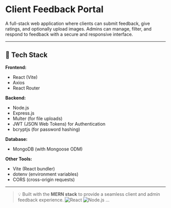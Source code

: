 # Client Feedback Portal

A full-stack web application where clients can submit feedback, give ratings, and optionally upload images. Admins can manage, filter, and respond to feedback with a secure and responsive interface.

---

## 🚀 Tech Stack

**Frontend:**

- React (Vite)
- Axios
- React Router

**Backend:**

- Node.js
- Express.js
- Multer (for file uploads)
- JWT (JSON Web Tokens) for Authentication
- bcryptjs (for password hashing)

**Database:**

- MongoDB (with Mongoose ODM)

**Other Tools:**

- Vite (React bundler)
- dotenv (environment variables)
- CORS (cross-origin requests)

---

> 💡 Built with the **MERN stack** to provide a seamless client and admin feedback experience.
![React](https://img.shields.io/badge/React-20232A?style=for-the-badge&logo=react&logoColor=61DAFB)
![Node.js](https://img.shields.io/badge/Node.js-339933?style=for-the-badge&logo=nodedotjs&logoColor=white)
...
